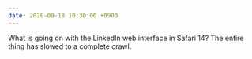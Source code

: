 ```yaml
---
date: 2020-09-18 10:30:00 +0900
---
```


What is going on with the LinkedIn web interface in Safari 14? The entire thing has slowed to a complete crawl.
